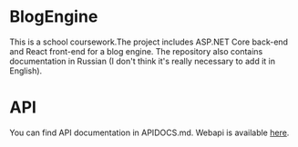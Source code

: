 # BlogEngine
This is a school coursework.The project includes ASP.NET Core back-end and React front-end for a blog engine. The repository also contains documentation in Russian (I don't think it's really necessary to add it in English).

# API
You can find API documentation in APIDOCS.md. Webapi is available [here](https://blog-engine-api.herokuapp.com).
